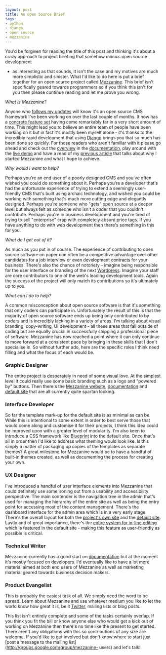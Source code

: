 ```yaml
---
layout: post
title: An Open Source Brief
tags:
- python
- django
- open source
- mezzanine
---
```

You'd be forgiven for reading the title of this post and thinking it's about a
crazy approach to project briefing that somehow mimics open source development
- as interesting as that sounds, it isn't the case and my motives are much
more simplistic and sinister. What I'd like to do here is put a brief together
for an open source project called [Mezzanine](http://mezzanine.jupo.org). This
brief isn't specifically geared towards programmers so if you think this isn't
for you then please continue reading and let me prove you wrong.

_What is Mezzanine?_

Anyone who [follows my updates](http://twitter.com/stephen_mcd) will know it's
an open source CMS framework I've been working on over the last couple of
months. It now has a [concrete feature
set](http://mezzanine.jupo.org/docs/overview.html#features) having come
remarkably far in a very short amount of time. This might lead you to believe
an entire team of people have been working on it but in fact it's mostly been
myself alone - it's thanks to the incredibly rapid development that using
[Django](http://djangoproject.com) brings you that so much has been done so
quickly. For those readers who aren't familiar with it please go ahead and
check out the [overview](http://mezzanine.jupo.org/docs/overview.html) in the
[documentation](http://mezzanine.jupo.org/docs/), play around with the [live
demo](http://mezzanine.jupo.org/blog/) and have a read of my [previous article](http://blog.jupo.org/2010/06/11/mezzanine-just-another-django-cms/) that
talks about why I started Mezzanine and what I hope to achieve.

_Why would I want to help?_

Perhaps you're an end user of a poorly designed CMS and you've often wished
you could do something about it. Perhaps you're a developer that's had the
unfortunate experience of trying to extend a seemingly user-friendly CMS
that's built using archaic technology, and wished you could be working with
something that's much more cutting edge and elegantly designed. Perhaps you're
someone who "gets" open source at a deeper level but always felt as someone
who isn't a coder that you couldn't contribute. Perhaps you're in business
development and you're tired of trying to sell "enterprise" crap with
completely absurd price tags. If you have anything to do with web development
then there's something in this for you.

_What do I get out of it?_

As much as you put in of course. The experience of contributing to open source
software on paper can often be a competitive advantage over other candidates
for a job interview or even development contracts for your business. There's
also the chance of notoriety - imagine being responsible for the user
interface or branding of the next [Wordpress](http://wordpress.org/). Imagine
your staff are core contributors to one of the web's leading development
tools. Again the success of the project will only match its contributions so
it's ultimately up to you.

_What can I do to help?_

A common misconception about open source software is that it's something that
only coders can participate in. Unfortunately the result of this is that the
majority of open source software ends up being only contributed to by coders
and is incredibly lacking in a variety of areas. I'm talking about visual
branding, copy-writing, UI development - all these areas that fall outside of
coding but are equally crucial in successfully shipping a professional piece
of software. Mezzanine has now reached a point where it can only continue to
move forward at a consistent pace by bringing in these skills that I don't
specialise in. So without further ado, here are the specific roles I think
need filling and what the focus of each would be.

### Graphic Designer

The entire project is desperately in need of some visual love. At the simplest
level it could really use some basic branding such as a logo and "powered by"
buttons. Then there's the [Mezzanine website](http://mezzanine.jupo.org),
[documentation](http://mezzanine.jupo.org/docs/) and [default
site](http://mezzanine.jupo.org/blog/) that are all currently quite spartan
looking.

### Interface Developer

So far the template mark-up for the default site is as minimal as can be.
While this is intentional to some extent in order to best serve those that
would come along and customise it for their projects, I think this idea could
be improved upon with a greater level of modularity. I'm also keen to
introduce a CSS framework like [Blueprint](http://blueprintcss.org/) into the
default site. Once that's all in order then I'd like to address what theming
would look like. Is this simply a matter of packaging up copies of the
templates as separate themes? A great milestone for Mezzanine would be to have
a handful of built-in themes created, as well as documenting the process for
creating your own.

### UX Designer

I've introduced a handful of user interface elements into Mezzanine that could
definitely use some ironing out from a usability and accessibility
perspective. The main contender is the navigation tree in the admin that's
used for managing the hierarchy of the entire site as well as being the entry
point for accessing most of the content management. There's the dashboard
interface for the admin area which is in a very early stage. There's the
overall layout for both the [project's own site](http://mezzanine.jupo.org)
and the [default site](http://mezzanine.jupo.org/blog/). Lastly and of great
importance, there's the [entire system for in-line
editing](http://mezzanine.jupo.org/docs/inline-editing.html) which is featured
in the default site - making this feature as user-friendly as possible is
critical.

### Technical Writer

Mezzanine currently has a good start on
[documentation](http://mezzanine.jupo.org/docs/) but at the moment it's mostly
focused on developers. I'd eventually like to have a lot more material aimed
at both end users of Mezzanine as well as marketing material geared towards
business decision makers.

### Product Evangelist

This is probably the easiest task of all. We simply need the word to be
spread. Learn about Mezzanine and use whatever medium you like to let the
world know how great it is, be it [Twitter](http://twitter.com), mailing lists
or blog posts.

This list isn't entirely complete and some of the tasks certainly overlap. If
you think you fit the bill or know anyone else who would get a kick out of
working on Mezzanine then there's no time like the present to get started.
There aren't any obligations with this so contributions of any size are
welcome. If you'd like to get involved but don't know where to start just
[post a message to the mailing list](http://groups.google.com/group/mezzanine-
users) and let's talk!
